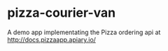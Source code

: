 # pizza-courier-van

A demo app implementating the Pizza ordering api at http://docs.pizzaapp.apiary.io/

